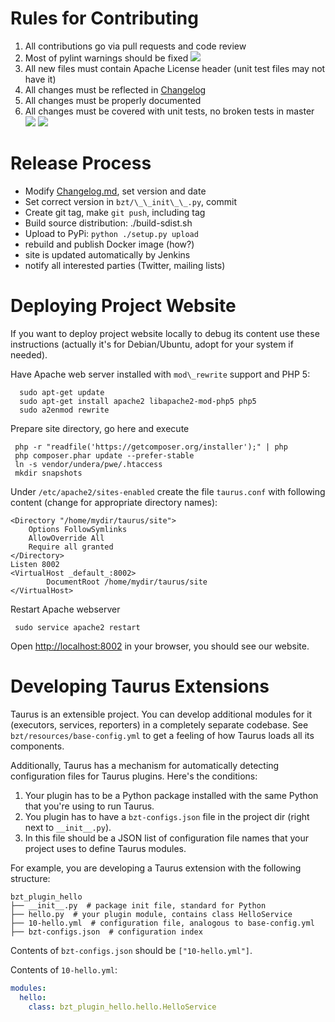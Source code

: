 

# Rules for Contributing
 1. All contributions go via pull requests and code review
 1. Most of pylint warnings should be fixed ![](https://api.codacy.com/project/badge/Grade/9ed495a3e5df4ba2ad05e19a690121d2?ext=.svg)
 1. All new files must contain Apache License header (unit test files may not have it)
 1. All changes must be reflected in [Changelog](Changelog)
 1. All changes must be properly documented
 1. All changes must be covered with unit tests, no broken tests in master ![](https://api.travis-ci.org/Blazemeter/taurus.svg?branch=master&ext=.svg)  ![](https://ci.appveyor.com/api/projects/status/github/Blazemeter/taurus?svg=true&ext=.svg)

# Release Process
 - Modify [Changelog.md](Changelog), set version and date
 - Set correct version in `bzt/\_\_init\_\_.py`, commit
 - Create git tag, make `git push`, including tag
 - Build source distribution: ./build-sdist.sh
 - Upload to PyPi: `python ./setup.py upload`
 - rebuild and publish Docker image (how?)
 - site is updated automatically by Jenkins
 - notify all interested parties (Twitter, mailing lists)

# Deploying Project Website

If you want to deploy project website locally to debug its content use these instructions (actually it's for Debian/Ubuntu, adopt for your system if needed).

Have Apache web server installed with  `mod\_rewrite` support and PHP 5:
```
  sudo apt-get update
  sudo apt-get install apache2 libapache2-mod-php5 php5
  sudo a2enmod rewrite
```
Prepare site directory, go here and execute
```
 php -r "readfile('https://getcomposer.org/installer');" | php
 php composer.phar update --prefer-stable
 ln -s vendor/undera/pwe/.htaccess
 mkdir snapshots
```
Under `/etc/apache2/sites-enabled` create the file `taurus.conf` with following content (change for appropriate directory names):
```
<Directory "/home/mydir/taurus/site">
    Options FollowSymlinks
    AllowOverride All
    Require all granted
</Directory>
Listen 8002
<VirtualHost _default_:8002>
        DocumentRoot /home/mydir/taurus/site
</VirtualHost>
```
Restart Apache webserver
```
 sudo service apache2 restart
```
Open [http://localhost:8002](http://localhost:8002) in your browser, you should see our website.

# Developing Taurus Extensions

Taurus is an extensible project. You can develop additional modules for it (executors, services, reporters)
in a completely separate codebase. See `bzt/resources/base-config.yml` to get a feeling of how Taurus
loads all its components.

Additionally, Taurus has a mechanism for automatically detecting configuration files for Taurus plugins.
Here's the conditions:
1. Your plugin has to be a Python package installed with the same Python that you're using to run Taurus.
1. You plugin has to have a `bzt-configs.json` file in the project dir (right next to `__init__.py`).
1. In this file should be a JSON list of configuration file names that your project uses to define Taurus modules.

For example, you are developing a Taurus extension with the following structure:

```
bzt_plugin_hello
├── __init__.py  # package init file, standard for Python
├── hello.py  # your plugin module, contains class HelloService
├── 10-hello.yml  # configuration file, analogous to base-config.yml
├── bzt-configs.json  # configuration index
```

Contents of `bzt-configs.json` should be `["10-hello.yml"]`.

Contents of `10-hello.yml`:
```yaml
modules:
  hello:
    class: bzt_plugin_hello.hello.HelloService
```